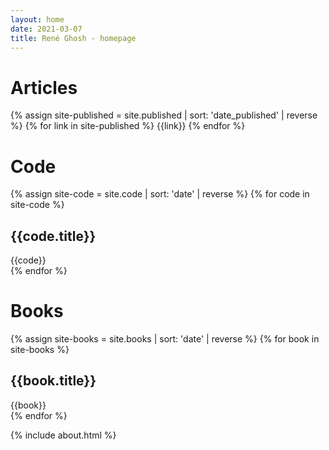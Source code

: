 ```yaml
---
layout: home
date: 2021-03-07
title: René Ghosh - homepage
---
```


<div class="category">
  <div class="section-title" id="articles"><h1>Articles</h1></div>    
  <div class="field">
    {% assign site-published = site.published | sort: 'date_published' | reverse %}
    {% for link in site-published %}
    {{link}}
    {% endfor %}
  </div>
</div>

<div class="category">
  <div class="section-title" id="code"><h1>Code</h1></div>
  <div class="field">
  {% assign site-code = site.code | sort: 'date' | reverse %}
  {% for code in site-code %}
    <div class="section">  
      <div class="section-body">
        <h2>{{code.title}}</h2>  
              {{code}}
      </div>
    </div>
  {% endfor %}
  </div>
</div>

<div class="category">
  <div class="section-title" id="books"><h1>Books</h1></div>
  <div class="field">
  {% assign site-books = site.books | sort: 'date' | reverse %}
  {% for book in site-books %}
    <div class="section">  
      <div class="section-body">
        <h2>{{book.title}}</h2>  
              {{book}}
      </div>
    </div>
  {% endfor %}
  </div>
</div>

{% include about.html %}
